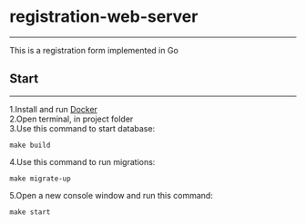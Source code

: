 # registration-web-server
___
This is a registration form implemented in Go

## Start
___

1.Install and run [Docker](https://www.docker.com/get-started)  
2.Open terminal, in project folder   
3.Use this command to start database:

````
make build
````
4.Use this command to run migrations:

````
make migrate-up
````

5.Open a new console window and run this command:

````
make start
````